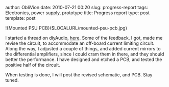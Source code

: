 author: ObliVion
date: 2010-07-21 00:20
slug: progress-report
tags: Electronics, power supply, prototype
title: Progress report
type: post
template: post


!{Mounted PSU PCB}($LOCALURL/mounted-psu-pcb.jpg)

I started a thread on diyAudio,
[here](http://www.diyaudio.com/forums/power-supplies/169614-power-supply-my-laboratory-bench.html).
Some of the feedback, I got, made me revise the circuit, to accommodate
an off-board current limiting circuit. Along the way, I adjusted a
couple of things, and added current mirrors to the differential
amplifiers, since I could cram them in there, and they should better the
performance. I have designed and etched a PCB, and tested the positive
half of the circuit.

When testing is done, I will post the revised schematic, and PCB. Stay
tuned.
